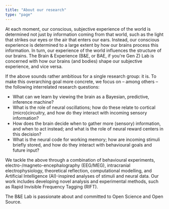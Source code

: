 ```yaml
---
title: "About our research"
type: "page"
---
```


At each moment, our conscious, subjective experience of the world is determined not just by information coming from that world, such as the light that strikes our eyes or the air that enters our ears. Instead, our conscious experience is determined to a large extent by how our brains process this information. In turn, our experience of the world influences the structure of our brains. The Brain & Experience (B&E, or BAE, if you're Gen Z) Lab is concerned with how our brains (and bodies) shape our subjective experience, and vice versa.

If the above sounds rather ambitious for a single research group: it is. To make this overarching goal more concrete, we focus on – among others – the following interrelated research questions:

- What can we learn by viewing the brain as a Bayesian, predictive, inference machine?
- What is the role of neural oscillations; how do these relate to cortical (micro)circuitry, and how do they interact with incoming sensory information?
- How does the brain decide when to gather more (sensory) information, and when to act instead; and what is the role of neural reward centers in this decision?
- What is the neural code for working memory; how are incoming stimuli briefly stored, and how do they interact with behavioural goals and future input?

We tackle the above through a combination of behavioural experiments, electro-/magneto-encephalography (EEG/MEG), intracranial electrophysiology, theoretical reflection, computational modelling, and Artificial Intelligence (AI)-inspired analyses of stimuli and neural data. Our work includes developing novel analysis and experimental methods, such as Rapid Invisible Frequency Tagging (RIFT).

The B&E Lab is passionate about and committed to Open Science and Open Source.
 